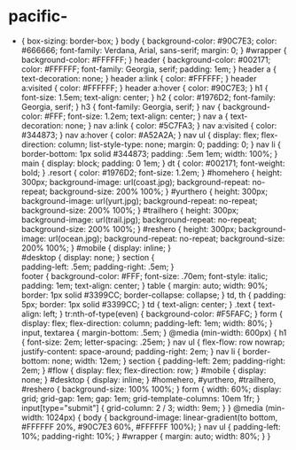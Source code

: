 # pacific-
* { box-sizing: border-box; }
 body { 
background-color: #90C7E3;
color: #666666;
font-family: Verdana, Arial, sans-serif;
margin: 0;
}
#wrapper { 
background-color: #FFFFFF;
}
header { 
background-color: #002171;
color: #FFFFFF;
font-family: Georgia, serif;
padding: 1em;
}
header a { text-decoration: none; }
header a:link       { color: #FFFFFF; }
header a:visited { color: #FFFFFF; }
header a:hover     { color: #90C7E3; }
h1 {  
font-size: 1.5em;
text-align: center;
}
h2 { color: #1976D2;
font-family: Georgia, serif; 
}
h3 { font-family: Georgia, serif; }
nav { background-color: #FFF;
font-size: 1.2em;
text-align: center;
}
nav a { text-decoration: none; }
nav a:link       { color: #5C7FA3; }
nav a:visited { color: #344873; }
nav a:hover     { color: #A52A2A; }
nav ul { 
display: flex;
flex-direction: column;
list-style-type: none; 
margin: 0;
padding: 0; 
}
nav li { 
border-bottom: 1px solid #344873;
padding: .5em 1em;
width: 100%; 
}
main { display: block; 
padding: 0 1em;
}
dt { color: #002171;
font-weight: bold;
}
.resort { color: #1976D2;
font-size: 1.2em;
}
#homehero { height: 300px;
background-image: url(coast.jpg);
background-repeat: no-repeat;
background-size: 200% 100%; 
 }
#yurthero { height: 300px;
background-image: url(yurt.jpg);
background-repeat: no-repeat;
background-size: 200% 100%; 
 }
#trailhero { height: 300px;
background-image: url(trail.jpg);
background-repeat: no-repeat;
background-size: 200% 100%; 
}
#reshero { height: 300px;
background-image: url(ocean.jpg);
background-repeat: no-repeat;
background-size: 200% 100%; }
#mobile  { display: inline; }	
#desktop { display: none; }
section {  
padding-left: .5em;
padding-right: .5em;
}			
footer { background-color: #FFF;
font-size: .70em;
font-style: italic;
padding: 1em;
text-align: center;
}
table { margin: auto;
width: 90%;
border: 1px solid #3399CC; 
border-collapse: collapse; 
}
td, th { padding: 5px;
border: 1px solid #3399CC;
}
td { text-align: center; }
.text { text-align: left; }
tr:nth-of-type(even) { background-color: #F5FAFC; }
form { 
display: flex;
flex-direction: column;
padding-left: 1em;
width: 80%; }
input, textarea { margin-bottom: .5em; }
@media (min-width: 600px) { 
		h1 { font-size: 2em;
            	letter-spacing: .25em;		}
		nav ul { flex-flow: row nowrap; 
		       justify-content: space-around;
			   padding-right: 2em; }
		nav li { border-bottom: none;
		      width: 12em; }
		section { padding-left: 2em;
		        padding-right: 2em; }
		#flow { display: flex; 
		        flex-direction: row; }
		#mobile { display: none; }
		#desktop { display: inline; }
		#homehero, #yurthero, #trailhero, #reshero { background-size: 100% 100%; }
		form { width: 60%;
		      display: grid;
			  grid-gap: 1em; gap: 1em;
			  grid-template-columns: 10em 1fr; }
		input[type="submit"] { grid-column: 2 / 3; width: 9em; }
}
@media (min-width: 1024px) { 
		body { background-image: linear-gradient(to bottom, #FFFFFF 20%, #90C7E3 60%, #FFFFFF 100%);
		  }
		nav ul { padding-left: 10%;
		       padding-right: 10%; }
		#wrapper { margin: auto;
		          width: 80%; }	
}				  
